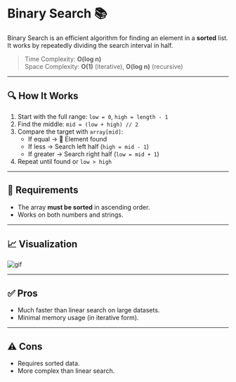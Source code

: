 # Binary Search 📚

Binary Search is an efficient algorithm for finding an element in a **sorted** list. It works by repeatedly dividing the search interval in half.

> Time Complexity: **O(log n)**  
> Space Complexity: **O(1)** (iterative), **O(log n)** (recursive)

---

## 🔍 How It Works

1. Start with the full range: `low = 0`, `high = length - 1`
2. Find the middle: `mid = (low + high) // 2`
3. Compare the target with `array[mid]`:
   - If equal → 🎯 Element found
   - If less → Search left half (`high = mid - 1`)
   - If greater → Search right half (`low = mid + 1`)
4. Repeat until found or `low > high`

---

## 📌 Requirements

- The array **must be sorted** in ascending order.
- Works on both numbers and strings.

---

## 📈 Visualization

![gif](https://d18l82el6cdm1i.cloudfront.net/uploads/bePceUMnSG-binary_search_gif.gif)

---

## ✅ Pros

- Much faster than linear search on large datasets.
- Minimal memory usage (in iterative form).

---

## ⚠️ Cons

- Requires sorted data.
- More complex than linear search.

